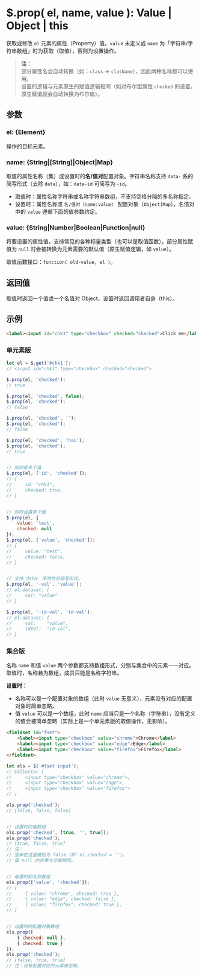 # $.prop( el, name, value ): Value | Object | this

获取或修改 `el` 元素的属性（Property）值。`value` 未定义或 `name` 为「字符串/字符串数组」时为获取（取值），否则为设置操作。

> **注：**<br>
> 部分属性名会自动转换（如：`class` => `clasName`），因此两种名称都可以使用。<br>
> 设置的逻辑与元素原生的赋值逻辑相同（如对布尔型属性 `checked` 的设置，原生赋值就会自动转换为布尔值）。<br>


## 参数

### el: {Element}

操作的目标元素。


### name: {String|[String]|Object|Map}

取值的属性名称（集）或设置时的**名/值对**配置对象。字符串名称支持 `data-` 系的简写形式（去除 `data`），如：`data-id` 可简写为 `-id`。

- 取值时：属性名称字符串或名称字符串数组，不支持空格分隔的多名称指定。
- 设置时：属性名称或 `名/值对（name:value）` 配置对象（`Object|Map`），名值对中的 `value` 遵循下面的值参数约定。


### value: {String|Number|Boolean|Function|null}

将要设置的属性值，支持常见的各种标量类型（也可以是取值函数）。部分属性赋值为 `null` 时会被转换为元素需要的默认值（原生赋值逻辑，如 `value`）。

取值函数接口：`function( old-value, el )`。


## 返回值

取值时返回一个值或一个名值对 Object，设置时返回调用者自身（this）。


## 示例

```html
<label><input id="chk1" type="checkbox" checked="checked">Click me</label>
```


### 单元素版

```js
let el = $.get('#chk1');
// <input id="chk1" type="checkbox" checked="checked">

$.prop(el, 'checked');
// true

$.prop(el, 'checked', false);
$.prop(el, 'checked');
// false

$.prop(el, 'checked', '');
$.prop(el, 'checked');
// false

$.prop(el, 'checked', 'hai');
$.prop(el, 'checked');
// true


// 同时取多个值
$.prop(el, ['id', 'checked']);
// {
//     id: "chk1",
//     checked: true,
// }


// 同时设置多个值
$.prop(el, {
    value: 'test',
    checked: null
});
$.prop(el, ['value', 'checked']);
// {
//     value: "test",
//     checked: false,
// }


// 支持 data- 系特性的简写形式。
$.prop(el, '-val', 'value');
// el.dataset: {
//     val: "value"
// }

$.prop(el, '-id-val', 'id-val');
// el.dataset: {
//     val:    "value",
//     idVal:  "id-val",
// }
```


### 集合版

名称 `name` 和值 `value` 两个参数都支持数组形式，分别与集合中的元素一一对应。取值时，名称若为数组，成员只能是名称字符串。

**设置时：**

- 名称可以是一个配置对象的数组（此时 `value` 无意义），元素没有对应的配置对象时简单忽略。
- 值 `value` 可以是一个数组，此时 `name` 应当只是一个名称（字符串），没有定义的值会被简单忽略（实际上是一个单元素版的取值操作，无影响）。

```html
<fieldset id="fset">
    <label><input type="checkbox" value="chrome">Chrome</label>
    <label><input type="checkbox" value="edge">Edge</label>
    <label><input type="checkbox" value="firefox">Firefox</label>
</fieldset>
```

```js
let els = $('#fset input');
// Collector [
//     <input type="checkbox" value="chrome">,
//     <input type="checkbox" value="edge">,
//     <input type="checkbox" value="firefox">
// ]

els.prop('checked');
// [false, false, false]


// 设置时的值数组
els.prop('checked', [true, '', true]);
els.prop('checked');
// [true, false, true]
// 注：
// 空串在这里被视为 false（即：el.checked = ''）。
// 值 null 的效果与空串相同。


// 取值时的名称数组
els.prop(['value', 'checked']);
// [
//     { value: "chrome", checked: true },
//     { value: "edge", checked: false },
//     { value: "firefox", checked: true },
// ]


// 设置时的配置对象数组
els.prop([
    { checked: null },
    { checked: true }
]);
els.prop('checked');
// [false, true, true]
// 注：没有配置对应的元素被忽略。
```
